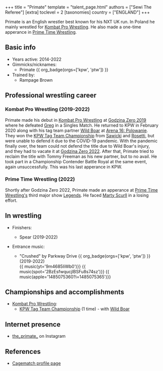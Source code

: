 +++
title = "Primate"
template = "talent_page.html"
authors = ["Sewi The Referee"]
[extra]
toclevel = 2
[taxonomies]
country = ["ENGLAND"]
+++

Primate is an English wrestler best known for his NXT UK run. In Poland he mainly wrestled for [Kombat Pro Wrestling](@/o/kpw.md). He also made a one-time apperance in [Prime Time Wrestling](@/o/ptw.md).

## Basic info

* Years active: 2014-2022
* Gimmicks/nicknames:
  - Primate {{ org_badge(orgs=['kpw', 'ptw']) }}
* Trained by:
  - Rampage Brown

## Professional wrestling career

### Kombat Pro Wrestling (2019-2022)

Primate made his debut in [Kombat Pro Wrestling](@/o/kpw.md) at [Godzina Zero 2019](@/e/kpw/2019-08-17-kpw-godzina-zero-2019.md) where he defeated [Greg](@/w/greg.md) in a Singles Match. He returned to KPW in February 2020 along with his tag team partner [Wild Boar](@/w/wild-boar.md) at [Arena 16: Polowanie](@/e/kpw/2020-02-01-kpw-arena-16-polowanie.md). They won the [KPW Tag Team Championship](@/c/kpw-tag-team-championship.md) from [Sawicki](@/w/sawicki.md) and [Rosetti](@/w/rosetti.md), but were unable to defend it due to the COVID-19 pandemic. With the pandemic finally over, the team could not defend the title due to Wild Boar's injury, and they had to vacate it at [Godzina Zero 2022](@/e/kpw/2022-09-17-kpw-godzina-zero-2022.md). After that, Primate tried to reclaim the title with Tommy Freeman as his new partner, but to no avail. He took part in a Championship Contender Battle Royal at the same event, again unsuccessfully. This was his last apperance in KPW.

### Prime Time Wrestling (2022)

Shortly after Godzina Zero 2022, Primate made an apperance at [Prime Time Wrestling's](@/o/ptw.md) third major show [Legends](@/e/ptw/2022-11-26-ptw-3-legends.md). He faced [Marty Scurll](@/w/marty-scurll.md) in a losing effort.

## In wrestling

* Finishers:
  - Spear (2019-2022)

* Entrance music:
  - "Crushed" by Parkway Drive
 {{ org_badge(orgs=['kpw', 'ptw']) }} (2019-2022) <br>
 {{ music(yt='9m4685liWb0')}}
 {{ music(spot='2BzEsfwqucjlBSFu8s74sz')}}
 {{ music(apple='1485075360?i=1485075365')}}

## Championships and accomplishments

* [Kombat Pro Wrestling](@/o/kpw.md):
  - [KPW Tag Team Championship](@/c/kpw-tag-team-championship.md) (1 time) - with [Wild Boar](@/w/wild-boar.md)

## Internet presence

* [the_primate_](https://www.instagram.com/the_primate_/) on Instagram

## References

* [Cagematch profile page](https://www.cagematch.net/?id=2&nr=17236)

